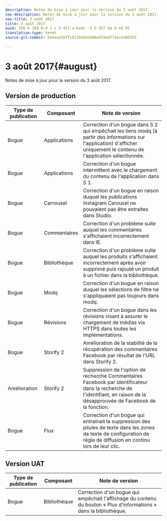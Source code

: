 ```yaml
---
description: Notes de mise à jour pour la version du 3 août 2017.
seo-description: Notes de mise à jour pour la version du 3 août 2017.
seo-title: 3 août 2017
title: 3 août 2017
uuid: 316 b 269 b-d 1 c 5-451 a-badc -3 b 927 da 8 ed 91
translation-type: tm+mt
source-git-commit: 566ea2587f101202045488e9f4edf73ece100293

---
```



# 3 août 2017{#august}

Notes de mise à jour pour la version du 3 août 2017.

## Version de production

| **Type de publication** | **Composant** | **Note de version** |
|---|---|---|
| Bogue | Applications | Correction d'un bogue dans S 2 qui empêchait les liens modq (à partir des informations sur l'application) d'afficher uniquement le contenu de l'application sélectionnée. |
| Bogue | Applications | Correction d'un bogue intermittent avec le chargement du contenu de l'application dans S 1. |
| Bogue | Carrousel | Correction d'un bogue en raison duquel les publications Instagram Carousel ne pouvaient pas être extraites dans Studio. |
| Bogue | Commentaires | Correction d'un problème suite auquel les commentaires s'affichaient incorrectement dans IE. |
| Bogue | Bibliothèque | Correction d'un problème suite auquel les produits s'affichaient incorrectement après avoir supprimé puis rajouté un produit à un fichier dans la bibliothèque. |
| Bogue | Modq | Correction d'un bogue en raison duquel les sélections de filtre ne s'appliquaient pas toujours dans modq. |
| Bogue | Révisions | Correction d'un bogue dans les révisions visant à assurer le chargement de médias via HTTPS dans toutes les implémentations. |
| Bogue | Storify 2 | Amélioration de la stabilité de la récupération des commentaires Facebook par résultat de l'URL dans Storify 2. |
| Amélioration | Storify 2 | Suppression de l'option de recherche Commentaires Facebook par identificateur dans la recherche de l'identifiant, en raison de la désapprouvée de Facebook de la fonction. |
| Bogue | Flux | Correction d'un bogue qui entraînait la suppression des pilules de texte dans les zones de texte de configuration de règle de diffusion en continu lors de leur clic. |

## Version UAT

| **Type de publication** | **Composant** | **Note de version** |
|---|---|---|
| Bogue | Bibliothèque | Correction d'un bogue qui empêchait l'affichage du contenu du bouton « Plus d'informations » dans la bibliothèque. |

